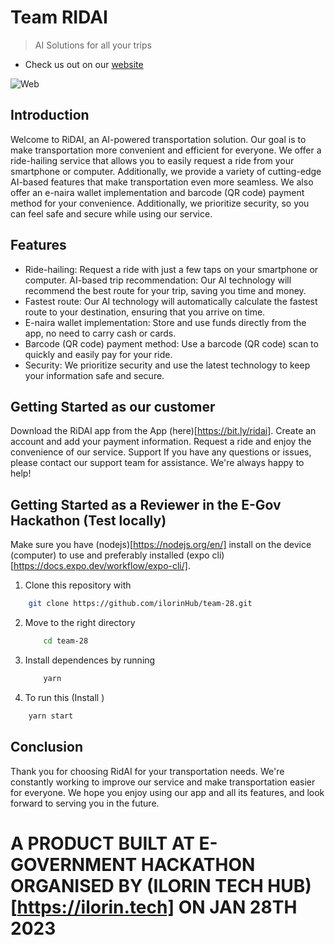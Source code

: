 #   Team RIDAI
> AI Solutions for all your trips

- Check us out on our [website](https://taiwrash.github.io/ridai-web)

![Web]("../assets/land.gif")

##  Introduction
Welcome to RiDAI, an AI-powered transportation solution. Our goal is to make transportation more convenient and efficient for everyone. We offer a ride-hailing service that allows you to easily request a ride from your smartphone or computer. Additionally, we provide a variety of cutting-edge AI-based features that make transportation even more seamless. We also offer an e-naira wallet implementation and barcode (QR code) payment method for your convenience. Additionally, we prioritize security, so you can feel safe and secure while using our service.

##  Features
- Ride-hailing: Request a ride with just a few taps on your smartphone or computer.
AI-based trip recommendation: Our AI technology will recommend the best route for your trip, saving you time and money.
- Fastest route: Our AI technology will automatically calculate the fastest route to your destination, ensuring that you arrive on time.
- E-naira wallet implementation: Store and use funds directly from the app, no need to carry cash or cards.
- Barcode (QR code) payment method: Use a barcode (QR code) scan to quickly and easily pay for your ride.
- Security: We prioritize security and use the latest technology to keep your information safe and secure.

##  Getting Started as our customer
Download the RiDAI app from the App (here)[https://bit.ly/ridai].
Create an account and add your payment information.
Request a ride and enjoy the convenience of our service.
Support
If you have any questions or issues, please contact our support team for assistance. We're always happy to help!

## Getting Started as a Reviewer in the E-Gov Hackathon (Test locally)

Make sure you have (nodejs)[https://nodejs.org/en/] install on the device (computer) to use and preferably installed (expo cli)[https://docs.expo.dev/workflow/expo-cli/].

1.  Clone this repository with 

```bash
    git clone https://github.com/ilorinHub/team-28.git
```

2.  Move to the right directory
    ```bash
        cd team-28
    ```

3.  Install dependences by running
    ```bash
        yarn
    ```

4. To run this (Install )

```bash
    yarn start
```

##  Conclusion
Thank you for choosing RidAI for your transportation needs. We're constantly working to improve our service and make transportation easier for everyone. We hope you enjoy using our app and all its features, and look forward to serving you in the future.

# A PRODUCT BUILT AT E-GOVERNMENT HACKATHON ORGANISED BY (ILORIN TECH HUB)[https://ilorin.tech] ON JAN 28TH 2023